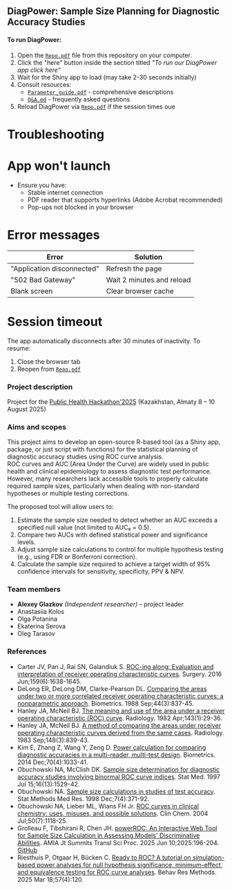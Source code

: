 ## DiagPower: Sample Size Planning for Diagnostic Accuracy Studies

#### To run DiagPower:
1. Open the [`Repo.pdf`](path/to/Repo.pdf) file from this repository on your computer. 
2. Click the "here" button inside the section titled *"To run our DiagPower app click here"*
3. Wait for the Shiny app to load (may take 2-30 seconds initially)
4. Consult resources:
   - [`Parameter_guide.pdf`](path/to/Parameter_guide.pdf) - comprehensive descriptions
   - [`Q&A.md`](path/to/Q&A.md) - frequently asked questions
5. Reload DiagPower via [`Repo.pdf`](path/to/Repo.pdf) if the session times ouе


# Troubleshooting

# App won't launch
- Ensure you have:
  - Stable internet connection
  - PDF reader that supports hyperlinks (Adobe Acrobat recommended)
  - Pop-ups not blocked in your browser

# Error messages
| Error | Solution |
|-------|----------|
| "Application disconnected" | Refresh the page |
| "502 Bad Gateway" | Wait 2 minutes and reload |
| Blank screen | Clear browser cache |

# Session timeout
The app automatically disconnects after 30 minutes of inactivity. To resume:
1. Close the browser tab
2. Reopen from [`Repo.pdf`](path/to/Repo.pdf)


### Project description

Project for the [Public Health Hackathon'2025](https://bioinf.institute/hack2025) \(Kazakhstan, Almaty 8 – 10 August 2025\)  

### Aims and scopes

This project aims to develop an open-source R-based tool (as a Shiny app, package, or just script with functions) for the statistical planning of diagnostic accuracy studies using ROC curve analysis.  
ROC curves and AUC (Area Under the Curve) are widely used in public health and clinical epidemiology to assess diagnostic test performance. However, many researchers lack accessible tools to properly calculate required sample sizes, particularly when dealing with non-standard hypotheses or multiple testing corrections.

The proposed tool will allow users to:  
1. Estimate the sample size needed to detect whether an AUC exceeds a specified null value (not limited to AUC₀ = 0.5).  
2. Compare two AUCs with defined statistical power and significance levels.  
3. Adjust sample size calculations to control for multiple hypothesis testing (e.g., using FDR or Bonferroni correction).  
4. Calculate the sample size required to achieve a target width of 95% confidence intervals for sensitivity, specificity, PPV &amp; NPV.  

### Team members  
 - **Alexey Glazkov** *(Independent researcher)* &ndash; project leader
 - Anastasiia Kolos
 - Olga Potanina
 - Ekaterina Serova
 - Oleg Tarasov

### References  
- Carter JV, Pan J, Rai SN, Galandiuk S. [ROC-ing along: Evaluation and interpretation of receiver operating characteristic curves](https://doi.org/10.1016/j.surg.2015.12.029). Surgery. 2016 Jun;159(6):1638-1645.
- DeLong ER, DeLong DM, Clarke-Pearson DL. [Comparing the areas under two or more correlated receiver operating characteristic curves: a nonparametric approach](https://doi.org/10.2307/2531595). Biometrics. 1988 Sep;44(3):837-45.  
- Hanley JA, McNeil BJ. [The meaning and use of the area under a receiver operating characteristic (ROC) curve](https://doi.org/10.1148/radiology.143.1.7063747). Radiology. 1982 Apr;143(1):29-36.  
- Hanley JA, McNeil BJ. [A method of comparing the areas under receiver operating characteristic curves derived from the same cases](https://doi.org/10.1148/radiology.148.3.6878708). Radiology. 1983 Sep;148(3):839-43.
- Kim E, Zhang Z, Wang Y, Zeng D. [Power calculation for comparing diagnostic accuracies in a multi-reader, multi-test design](https://doi.org/10.1111/biom.12240). Biometrics. 2014 Dec;70(4):1033-41. 
- Obuchowski NA, McClish DK. [Sample size determination for diagnostic accuracy studies involving binormal ROC curve indices](https://doi.org/10.1002/(SICI)1097-0258(19970715)16:13%3C1529::AID-SIM565%3E3.0.CO;2-H). Stat Med. 1997 Jul 15;16(13):1529-42.
- Obuchowski NA. [Sample size calculations in studies of test accuracy](https://doi.org/10.1177/096228029800700405). Stat Methods Med Res. 1998 Dec;7(4):371-92.  
- Obuchowski NA, Lieber ML, Wians FH Jr. [ROC curves in clinical chemistry: uses, misuses, and possible solutions](https://doi.org/10.1373/clinchem.2004.031823). Clin Chem. 2004 Jul;50(7):1118-25.  
- Grolleau F, Tibshirani R, Chen JH. [powerROC: An Interactive Web Tool for Sample Size Calculation in Assessing Models' Discriminative Abilities](https://arxiv.org/abs/2501.03155). AMIA Jt Summits Transl Sci Proc. 2025 Jun 10;2025:196-204. [GitHub](https://github.com/fcgrolleau/powerROC)   
- Riesthuis P, Otgaar H, Bücken C. [Ready to ROC? A tutorial on simulation-based power analyses for null hypothesis significance, minimum-effect, and equivalence testing for ROC curve analyses](https://doi.org/10.3758/s13428-025-02646-x). Behav Res Methods. 2025 Mar 18;57(4):120.

